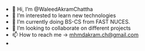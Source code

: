 - 👋 Hi, I’m @WaleedAkramChattha
- 👀 I’m interested to learn new technologies
- 🌱 I’m currently doing BS-CS from FAST NUCES.
- 💞️ I’m looking to collaborate on different projects
- 📫 How to reach me -> mhmdakram.ch@gmail.com
-
<!---
WaleedAkramChattha/WaleedAkramChattha is a ✨ special ✨ repository because its `README.md` (this file) appears on your GitHub profile.
You can click the Preview link to take a look at your changes.
--->
